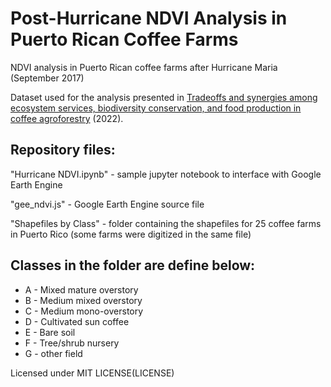 # Post-Hurricane NDVI Analysis in Puerto Rican Coffee Farms

NDVI analysis in Puerto Rican coffee farms after Hurricane Maria (September 2017)

Dataset used for the analysis presented in [Tradeoffs and synergies among ecosystem services, biodiversity conservation, and food production in coffee agroforestry](https://www.frontiersin.org/articles/10.3389/ffgc.2022.690164/full) (2022).

## Repository files:

"Hurricane NDVI.ipynb" - sample jupyter notebook to interface with Google Earth Engine

"gee_ndvi.js" - Google Earth Engine source file

"Shapefiles by Class" - folder containing the shapefiles for 25 coffee farms in Puerto Rico 
(some farms were digitized in the same file)

## Classes in the folder are define below:

* A - Mixed mature overstory 
* B - Medium mixed overstory
* C - Medium mono-overstory
* D - Cultivated sun coffee
* E - Bare soil
* F - Tree/shrub nursery
* G - other field

Licensed under MIT LICENSE(LICENSE)
